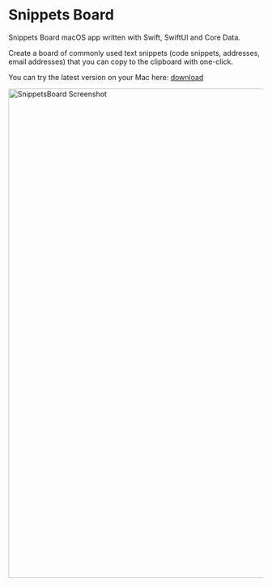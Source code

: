# Snippets Board

Snippets Board macOS app written with Swift, SwiftUI and Core Data.

Create a board of commonly used text snippets (code snippets, addresses, email addresses) that you can copy to the clipboard with one-click.

You can try the latest version on your Mac here: [download](https://github.com/cluivee/CopyNotes/releases/download/v0.1/CopyNotes.v0.1.zip)

<img width="967" alt="SnippetsBoard Screenshot" src="https://github.com/user-attachments/assets/d44c03d3-35aa-4f72-8a76-792f769181d2">
